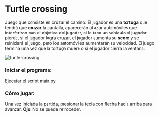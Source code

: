 # Turtle crossing

Juego que consiste en cruzar el camino. El jugador es una **tortuga** que tendrá que **cruzar** la pantalla, aparecerán al azar automóviles que interferiran con el objetivo del jugador, 
si le toca un vehículo el jugador pierde, si el jugador logra cruzar, el jugador aumenta su **score** y se reiniciará el juego, pero los automóviles aumentarán su velocidad. El juego termina
una vez que la tortuga muere o si el jugador cierra la ventana.

![turtle-crossing](https://github.com/Felipe-MunozCastillo/turtle-crossing-python/assets/147751822/386903fb-4a02-412f-ae28-3cc901cfde05)

### **Iniciar el programa:**
Ejecutar el script main.py.

### **Cómo jugar:**
Una vez iniciada la partida, presionar la tecla con flecha hacia arriba para avanzar. **Ojo**: No se puede retroceder.

